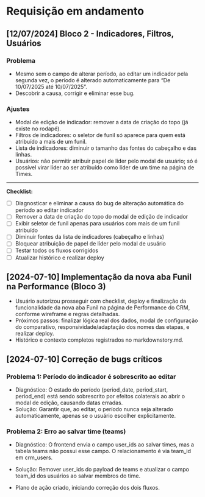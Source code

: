 # Requisição em andamento

## [12/07/2024] Bloco 2 - Indicadores, Filtros, Usuários

### Problema
- Mesmo sem o campo de alterar período, ao editar um indicador pela segunda vez, o período é alterado automaticamente para “De 10/07/2025 até 10/07/2025”.
- Descobrir a causa, corrigir e eliminar esse bug.

### Ajustes
- Modal de edição de indicador: remover a data de criação do topo (já existe no rodapé).
- Filtros de indicadores: o seletor de funil só aparece para quem está atribuído a mais de um funil.
- Lista de indicadores: diminuir o tamanho das fontes do cabeçalho e das linhas.
- Usuários: não permitir atribuir papel de líder pelo modal de usuário; só é possível virar líder ao ser atribuído como líder de um time na página de Times.

---

**Checklist:**
- [ ] Diagnosticar e eliminar a causa do bug de alteração automática do período ao editar indicador
- [ ] Remover a data de criação do topo do modal de edição de indicador
- [ ] Exibir seletor de funil apenas para usuários com mais de um funil atribuído
- [ ] Diminuir fontes da lista de indicadores (cabeçalho e linhas)
- [ ] Bloquear atribuição de papel de líder pelo modal de usuário
- [ ] Testar todos os fluxos corrigidos
- [ ] Atualizar histórico e realizar deploy 

## [2024-07-10] Implementação da nova aba Funil na Performance (Bloco 3)

- Usuário autorizou prosseguir com checklist, deploy e finalização da funcionalidade da nova aba Funil na página de Performance do CRM, conforme wireframe e regras detalhadas.
- Próximos passos: finalizar lógica real dos dados, modal de configuração do comparativo, responsividade/adaptação dos nomes das etapas, e realizar deploy.
- Histórico e contexto completos registrados no markdownstory.md. 

## [2024-07-10] Correção de bugs críticos

### Problema 1: Período do indicador é sobrescrito ao editar
- Diagnóstico: O estado do período (period_date, period_start, period_end) está sendo sobrescrito por efeitos colaterais ao abrir o modal de edição, causando datas erradas.
- Solução: Garantir que, ao editar, o período nunca seja alterado automaticamente, apenas se o usuário escolher explicitamente.

### Problema 2: Erro ao salvar time (teams)
- Diagnóstico: O frontend envia o campo user_ids ao salvar times, mas a tabela teams não possui esse campo. O relacionamento é via team_id em crm_users.
- Solução: Remover user_ids do payload de teams e atualizar o campo team_id dos usuários ao salvar membros do time.

- Plano de ação criado, iniciando correção dos dois fluxos. 